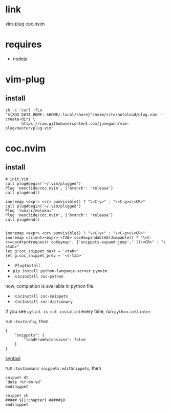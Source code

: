 # link
[vim-plug](https://github.com/junegunn/vim-plug)
[coc.nvim](https://github.com/neoclide/coc.nvim)

# requires
- nodejs

# vim-plug
## install

```
sh -c 'curl -fLo "${XDG_DATA_HOME:-$HOME/.local/share}"/nvim/site/autoload/plug.vim --create-dirs \
       https://raw.githubusercontent.com/junegunn/vim-plug/master/plug.vim'
```

# coc.nvim
## install
```
# init.vim
call plug#begin('~/.vim/plugged')
Plug 'neoclide/coc.nvim', {'branch': 'release'}
call plug#end()

inoremap <expr> <cr> pumvisible() ? "\<C-y>" : "\<C-g>u\<CR>"
call plug#begin('~/.vim/plugged')
Plug 'tomasr/molokai'
Plug 'neoclide/coc.nvim', {'branch': 'release'}
call plug#end()


inoremap <expr> <cr> pumvisible() ? "\<C-y>" : "\<C-g>u\<CR>"
inoremap <silent><expr> <TAB> coc#expandableOrJumpable() ? "\<C-r>=coc#rpc#request('doKeymap', ['snippets-expand-jump',''])\<CR>" : "\<tab>"
let g:coc_snippet_next = '<tab>'
let g:coc_snippet_prev = '<s-tab>'
```

- `:PlugInstall`
- `pip install python-language-server pynvim`
- `:CocInstall coc-python`

now, completion is available in python file.

- `:CocInstall coc-snippets`
- `:CocInstall coc-dictionary`


if you see `pylint is not installed` every time, run `python.setLinter`

run `:CocConfig`, then

```
{
    "snippets": {
        "loadFromExtensions": false
    }
}
```

[syntaxl](https://github.com/SirVer/ultisnips/blob/8554371b57c8989cf73f73f288c456fb3f2a3a3a/doc/UltiSnips.txt#L548)

run `:CocCommand snippets.editSnippets`, then
```
snippet dt
`date +%Y-%m-%d`
endsnippet

snippet ch
##### ${1:chapter} #####$0
endsnippet
```
